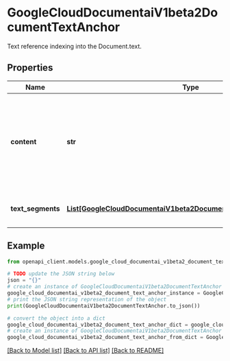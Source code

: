 # GoogleCloudDocumentaiV1beta2DocumentTextAnchor

Text reference indexing into the Document.text.

## Properties

Name | Type | Description | Notes
------------ | ------------- | ------------- | -------------
**content** | **str** | Contains the content of the text span so that users do not have to look it up in the text_segments. It is always populated for formFields. | [optional] 
**text_segments** | [**List[GoogleCloudDocumentaiV1beta2DocumentTextAnchorTextSegment]**](GoogleCloudDocumentaiV1beta2DocumentTextAnchorTextSegment.md) | The text segments from the Document.text. | [optional] 

## Example

```python
from openapi_client.models.google_cloud_documentai_v1beta2_document_text_anchor import GoogleCloudDocumentaiV1beta2DocumentTextAnchor

# TODO update the JSON string below
json = "{}"
# create an instance of GoogleCloudDocumentaiV1beta2DocumentTextAnchor from a JSON string
google_cloud_documentai_v1beta2_document_text_anchor_instance = GoogleCloudDocumentaiV1beta2DocumentTextAnchor.from_json(json)
# print the JSON string representation of the object
print(GoogleCloudDocumentaiV1beta2DocumentTextAnchor.to_json())

# convert the object into a dict
google_cloud_documentai_v1beta2_document_text_anchor_dict = google_cloud_documentai_v1beta2_document_text_anchor_instance.to_dict()
# create an instance of GoogleCloudDocumentaiV1beta2DocumentTextAnchor from a dict
google_cloud_documentai_v1beta2_document_text_anchor_from_dict = GoogleCloudDocumentaiV1beta2DocumentTextAnchor.from_dict(google_cloud_documentai_v1beta2_document_text_anchor_dict)
```
[[Back to Model list]](../README.md#documentation-for-models) [[Back to API list]](../README.md#documentation-for-api-endpoints) [[Back to README]](../README.md)


